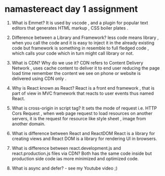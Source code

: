 # namastereact day 1 assignment 
1.  What is Emmet?
It is used by vscode , and a plugin for popular text editors that generates HTML markup , CSS boiler plates .

2. Difference between a Library and Framework?
less code means library , when you call the code and it is easy to inject it in the already existing code but
framework is something in resemble to full fledged code , which calls your code which in turn might call library or not. 

3.  What is CDN? Why do we use it?
CDN refers to Content Delivery Network , uses cache content to deliver it to end user reducing the page load time 
remember the content we see on phone or website is delivered using CDN only . 

4. Why is React known as React?
React is a front end framework , that is part of view in MVC framework that reacts to user events thus named React.

5. What is cross-origin in script tag?
It sets the mode of request i.e. HTTP Cors Request , when web page request to load resources on another servers,
it is the request for resource like style sheet , image from another domain.

6. What is difference between React and ReactDOM
React is a library for creating views and React DOM is a library for rendering UI in browsers.

7. What is difference between react.development.js and react.production.js files via CDN?
Both has the same code inside but production side code ias more minimized and optimized code. 

8.  What is async and defer? - see my Youtube video ;)
